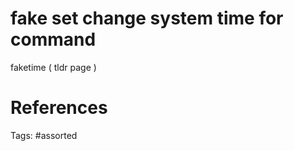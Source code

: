# fake set change system time for command
faketime ( tldr page )

# References

Tags:
    #assorted

